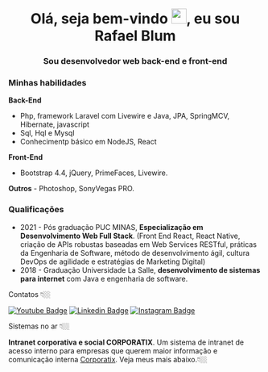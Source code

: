 <h1 align="center">Olá, seja bem-vindo <img src="https://raw.githubusercontent.com/kaueMarques/kaueMarques/master/hi.gif" width="30px">, eu sou Rafael Blum</h1>
<h3 align="center">Sou desenvolvedor web back-end e front-end</h3>

### Minhas habilidades

**Back-End** 
  - Php, framework Laravel com Livewire e Java, JPA, SpringMCV, Hibernate, javascript
  - Sql, Hql e Mysql
  - Conhecimentp básico em NodeJS, React

**Front-End**
  - Bootstrap 4.4, jQuery, PrimeFaces, Livewire.
 
**Outros**
    - Photoshop, SonyVegas PRO.

### Qualificações
- 2021 - Pós graduação PUC MINAS, **Especialização em Desenvolvimento Web Full Stack**. (Front End React, React Native, criação de APIs robustas baseadas em Web Services RESTful, práticas da Engenharia de Software, método de desenvolvimento ágil, cultura DevOps de agilidade e estratégias de Marketing Digital)
- 2018 - Graduação Universidade La Salle, **desenvolvimento de sistemas para internet** com Java e engenharia de software.

Contatos 👇🏼

[![Youtube Badge](https://img.shields.io/badge/-Youtube-FF0000?style=flat-square&labelColor=FF0000&logo=youtube&logoColor=white&link=https://www.youtube.com/user/rafablum/videos)](https://www.youtube.com/user/rafablum/videos)
[![Linkedin Badge](https://img.shields.io/badge/-LinkedIn-blue?style=flat-square&logo=Linkedin&logoColor=white&link=https://www.linkedin.com/in/rafael-blum-237133114s/)](https://www.linkedin.com/in/rafael-blum-237133114s/)
[![Instagram Badge](https://img.shields.io/badge/-Instagram-violet?style=flat-square&logo=Instagram&logoColor=white&link=https://www.instagram.com/rafablum_/)](https://www.instagram.com/rafablum_/)


Sistemas no ar 👇🏼

**Intranet corporativa e social CORPORATIX**. Um sistema de intranet de acesso interno para empresas que querem maior informação e comunicação interna [Corporatix](https://corporatix.com.br/). Veja meus mais abaixo.👇🏼
